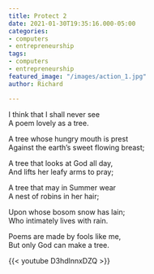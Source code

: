 ```yaml
---
title: Protect 2
date: 2021-01-30T19:35:16.000-05:00
categories:
- computers
- entrepreneurship
tags:
- computers
- entrepreneurship
featured_image: "/images/action_1.jpg"
author: Richard

---
```

I think that I shall never see  
A poem lovely as a tree.

A tree whose hungry mouth is prest  
Against the earth’s sweet flowing breast;

A tree that looks at God all day,  
And lifts her leafy arms to pray;

A tree that may in Summer wear  
A nest of robins in her hair;

Upon whose bosom snow has lain;  
Who intimately lives with rain.

Poems are made by fools like me,  
But only God can make a tree.

{{< youtube D3hdlnnxDZQ >}}